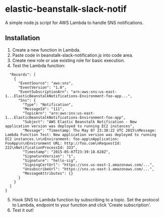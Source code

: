 # elastic-beanstalk-slack-notif

A simple node.js script for AWS Lambda to handle SNS notifications.

## Installation
1. Create a new function in Lambda.
2. Paste code in beanstalk-slack-notification.js into code area.
3. Create new role or use existing role for basic execution.
4. Test the Lambda function:
```{
  "Records": [
    {
      "EventSource": "aws:sns",
      "EventVersion": "1.0",
      "EventSubscriptionArn": "arn:aws:sns:us-east-1...ElasticBeanstalkNotifications-Environment-foo-app...",
      "Sns": {
        "Type": "Notification",
        "MessageId": "111",
        "TopicArn": "arn:aws:sns:us-east-1...ElasticBeanstalkNotifications-Environment-foo-app",
        "Subject": "AWS Elastic Beanstalk Notification - New application version was deployed to running EC2 instances",
        "Message": "Timestamp: Thu May 07 23:38:22 UTC 2015\nMessage: Lambda Function Test: New application version was deployed to running EC2 instances.\n\nEnvironment: foo-app\nApplication: FooApp\n\nEnvironment URL: http://foo.com\nRequestId: 222\nNotificationProcessId: 333",
        "Timestamp": "2015-05-07T23:39:18.628Z",
        "SignatureVersion": "1",
        "Signature": "hello-sig",
        "SigningCertUrl": "https://sns.us-east-1.amazonaws.com/...",
        "UnsubscribeUrl": "https://sns.us-east-1.amazonaws.com/...",
        "MessageAttributes": {}
      }
    }
  ]
}
```
5. Hook SNS to Lambda function by subscribing to a topic. Set the protocol to Lambda, endpoint to your function and click 'Create subscription'.
6. Test it out!
